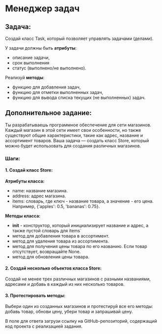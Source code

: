 
# Менеджер задач

## Задача: 
Создай класс Task, который позволяет управлять задачами (делами). 

У задачи должны быть **атрибуты**: 
- описание задачи, 
- срок выполнения
- статус (выполнено/не выполнено). 

Реализуй **методы**:
- функцию для добавления задач, 
- функцию для отметки выполненных задач,
- функцию для вывода списка текущих (не выполненных) задач.

## Дополнительное задание:

Ты разрабатываешь программное обеспечение для сети магазинов. 
Каждый магазин в этой сети имеет свои особенности, 
но также существуют общие характеристики, такие как адрес, название и ассортимент товаров. 
Ваша задача — создать класс Store, который можно будет использовать для создания различных магазинов.

### Шаги:

#### 1. Создай класс Store:

**Атрибуты класса:**
- name: название магазина.
- address: адрес магазина.
- items: словарь, где ключ - название товара, а значение - его цена. Например, {'apples': 0.5, 'bananas': 0.75}.

**Методы класса:**
- __init__ - конструктор, который инициализирует название и адрес, а также пустой словарь для items`
- метод для добавления товара в ассортимент.
- метод для удаления товара из ассортимента.
- метод для получения цены товара по его названию. Если товар отсутствует, возвращайте None.
- метод для обновления цены товара.

#### 2. Создай несколько объектов класса Store:

Создай не менее трех различных магазинов с разными названиями, адресами 
и добавь в каждый из них несколько товаров.

#### 3. Протестировать методы:

Выбери один из созданных магазинов и протестируй все его методы: 
добавь товар, обнови цену, убери товар и запрашивай цену.

В поле для ответа загрузи ссылку на GitHub-репозиторий, содержащий код проекта с реализацией задания.